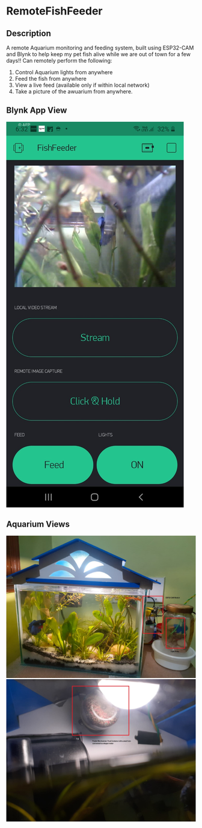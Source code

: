 # RemoteFishFeeder
## Description
A remote Aquarium monitoring and feeding system, built using ESP32-CAM and Blynk to help keep my pet fish alive while we are out of town for a few days!!
Can remotely perform the following:
1. Control Aquarium lights from anywhere
2. Feed the fish from anywhere
3. View a live feed (available only if within local network)
4. Take a picture of the awuarium from anywhere.

## Blynk App View
![Alt text](blynk_app_snapshot.jpeg?raw=true "Blynk")

## Aquarium Views
![Alt text](Aquarium.jpeg?raw=true "Aquarium")
![Alt text](Aquarium_Feeder.jpeg?raw=true "Aquarium Feeder")
